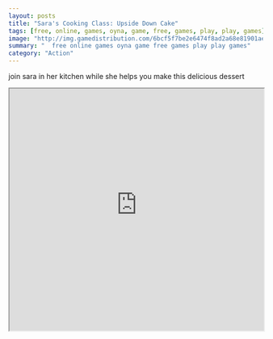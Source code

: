 ```yaml
---
layout: posts
title: "Sara's Cooking Class: Upside Down Cake"
tags: [free, online, games, oyna, game, free, games, play, play, games]
image: "http://img.gamedistribution.com/6bcf5f7be2e6474f8ad2a68e81901ae6.jpg"
summary: "  free online games oyna game free games play play games"
category: "Action"
---
```


join sara in her kitchen while she helps you make this delicious dessert

<iframe width="100%" height="480px;" src="http://html5.gamedistribution.com/6bcf5f7be2e6474f8ad2a68e81901ae6/"></iframe>